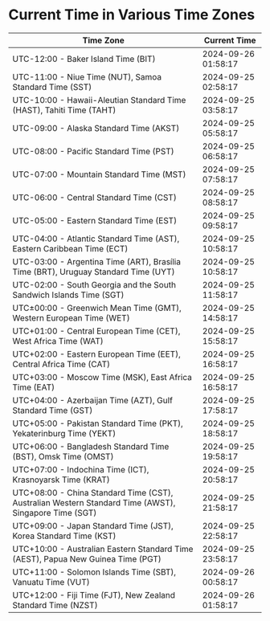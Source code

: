 # Current Time in Various Time Zones

| Time Zone | Current Time |
|-----------|--------------|
| UTC-12:00 - Baker Island Time (BIT) | 2024-09-26 01:58:17 |
| UTC-11:00 - Niue Time (NUT), Samoa Standard Time (SST) | 2024-09-25 02:58:17 |
| UTC-10:00 - Hawaii-Aleutian Standard Time (HAST), Tahiti Time (TAHT) | 2024-09-25 03:58:17 |
| UTC-09:00 - Alaska Standard Time (AKST) | 2024-09-25 05:58:17 |
| UTC-08:00 - Pacific Standard Time (PST) | 2024-09-25 06:58:17 |
| UTC-07:00 - Mountain Standard Time (MST) | 2024-09-25 07:58:17 |
| UTC-06:00 - Central Standard Time (CST) | 2024-09-25 08:58:17 |
| UTC-05:00 - Eastern Standard Time (EST) | 2024-09-25 09:58:17 |
| UTC-04:00 - Atlantic Standard Time (AST), Eastern Caribbean Time (ECT) | 2024-09-25 10:58:17 |
| UTC-03:00 - Argentina Time (ART), Brasília Time (BRT), Uruguay Standard Time (UYT) | 2024-09-25 10:58:17 |
| UTC-02:00 - South Georgia and the South Sandwich Islands Time (SGT) | 2024-09-25 11:58:17 |
| UTC±00:00 - Greenwich Mean Time (GMT), Western European Time (WET) | 2024-09-25 14:58:17 |
| UTC+01:00 - Central European Time (CET), West Africa Time (WAT) | 2024-09-25 15:58:17 |
| UTC+02:00 - Eastern European Time (EET), Central Africa Time (CAT) | 2024-09-25 16:58:17 |
| UTC+03:00 - Moscow Time (MSK), East Africa Time (EAT) | 2024-09-25 16:58:17 |
| UTC+04:00 - Azerbaijan Time (AZT), Gulf Standard Time (GST) | 2024-09-25 17:58:17 |
| UTC+05:00 - Pakistan Standard Time (PKT), Yekaterinburg Time (YEKT) | 2024-09-25 18:58:17 |
| UTC+06:00 - Bangladesh Standard Time (BST), Omsk Time (OMST) | 2024-09-25 19:58:17 |
| UTC+07:00 - Indochina Time (ICT), Krasnoyarsk Time (KRAT) | 2024-09-25 20:58:17 |
| UTC+08:00 - China Standard Time (CST), Australian Western Standard Time (AWST), Singapore Time (SGT) | 2024-09-25 21:58:17 |
| UTC+09:00 - Japan Standard Time (JST), Korea Standard Time (KST) | 2024-09-25 22:58:17 |
| UTC+10:00 - Australian Eastern Standard Time (AEST), Papua New Guinea Time (PGT) | 2024-09-25 23:58:17 |
| UTC+11:00 - Solomon Islands Time (SBT), Vanuatu Time (VUT) | 2024-09-26 00:58:17 |
| UTC+12:00 - Fiji Time (FJT), New Zealand Standard Time (NZST) | 2024-09-26 01:58:17 |
